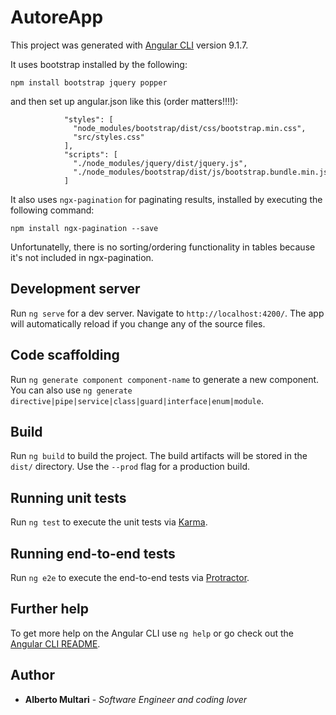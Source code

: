 # AutoreApp

This project was generated with [Angular CLI](https://github.com/angular/angular-cli) version 9.1.7.

It uses bootstrap installed by the following:
```
npm install bootstrap jquery popper
```
and then set up angular.json like this (order matters!!!!):
```
 			"styles": [
              "node_modules/bootstrap/dist/css/bootstrap.min.css",
              "src/styles.css"
            ],
            "scripts": [
              "./node_modules/jquery/dist/jquery.js",
              "./node_modules/bootstrap/dist/js/bootstrap.bundle.min.js"
            ]
```

It also uses `ngx-pagination` for paginating results, installed by executing the following command:
```
npm install ngx-pagination --save
```

Unfortunatelly, there is no sorting/ordering functionality in tables because it's not included in ngx-pagination.

## Development server

Run `ng serve` for a dev server. Navigate to `http://localhost:4200/`. The app will automatically reload if you change any of the source files.

## Code scaffolding

Run `ng generate component component-name` to generate a new component. You can also use `ng generate directive|pipe|service|class|guard|interface|enum|module`.

## Build

Run `ng build` to build the project. The build artifacts will be stored in the `dist/` directory. Use the `--prod` flag for a production build.

## Running unit tests

Run `ng test` to execute the unit tests via [Karma](https://karma-runner.github.io).

## Running end-to-end tests

Run `ng e2e` to execute the end-to-end tests via [Protractor](http://www.protractortest.org/).

## Further help

To get more help on the Angular CLI use `ng help` or go check out the [Angular CLI README](https://github.com/angular/angular-cli/blob/master/README.md).

## Author

* **Alberto Multari** - *Software Engineer and coding lover* 
